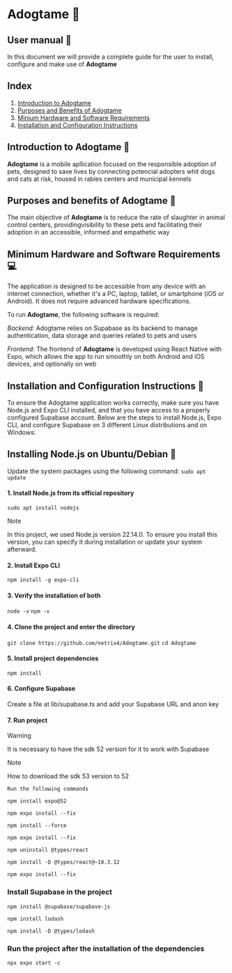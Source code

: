 # Adogtame :feet:

## User manual :book:

In this document we will provide a complete guide for the user to install, configure and make use of **Adogtame**

## Index

1. [Introduction to Adogtame](#introduction-to-adogtame)
2. [Purposes and Benefits of Adogtame](#purposes-and-benefits-of-adogtame)
3. [Minium Hardware and Software Requirements](#minimum-hardware-and-software-requirements)
4. [Installation and Configuration Instructions](#installation-and-configuration-instructions)



## Introduction to Adogtame :paperclip:

**Adogtame** is a mobile apllication focused on the responsible adoption of pets, designed to save lives by connecting potencial adopters whit dogs and cats at risk, housed in rabies centers and municipal kennels

## Purposes and benefits of Adogtame :dart:

The main objective of **Adogtame** is to reduce the rate of slaughter in animal control centers, providingvisibility to these pets and facilitating their adoption in an accessible, informed and empathetic way

## Minimum Hardware and Software Requirements :computer:
The application is designed to be accessible from any device with an internet connection, whether it's a PC, laptop, tablet, or smartphone (iOS or Android). It does not require advanced hardware specifications.

To run **Adogtame**, the following software is required:

_Backend:_ Adogtame relies on Supabase as its backend to manage authentication, data storage and queries related to pets and users

_Frontend:_ The frontend of **Adogtame** is developed using React Native with Expo, which allows the app to run smoothly on both Android and iOS devices, and optionally on web

## Installation and Configuration Instructions :wrench:
To ensure the Adogtame application works correctly, make sure you have Node.js and Expo CLI installed, and that you have access to a properly configured Supabase account. Below are the steps to install Node.js, Expo CLI, and configure Supabase on 3 different Linux distributions and on Windows:

## Installing Node.js on Ubuntu/Debian :penguin:
Update the system packages using the following command:
``sudo apt update``
#### 1. Install Node.js from its official repository
``sudo apt install nodejs``
> [!NOTE]
> In this project, we used Node.js version 22.14.0. To ensure you install this version, you can specify it during installation or update your system afterward.

#### 2. Install Expo CLI
``npm install -g expo-cli``

#### 3. Verify the installation of both
``node -v``
``npm -v``

#### 4. Clone the project and enter the directory
``git clone https://github.com/netrix4/Adogtame.git``
``cd Adogtame``

#### 5. Install project dependencies
``npm install``

#### 6. Configure Supabase
Create a file at lib/supabase.ts and add your Supabase URL and anon key


#### 7. Run project

> [!WARNING]
> It is necessary to have the sdk 52 version for it to work with Supabase

> [!NOTE]
> How to download the sdk 53 version to 52

    Run the following commands

`npm install expo@52`

`npm expo install --fix`

`npm install --force`

`npm expo install --fix`

`npm uninstall @types/react`

`npm install -D @types/react@~18.3.12`

`npm expo install --fix`

### Install Supabase in the project

`npm install @supabase/supabase-js`

`npm install lodash`

`npm install -D @types/lodash`

### Run the project after the installation of the dependencies

`npx expo start -c`

